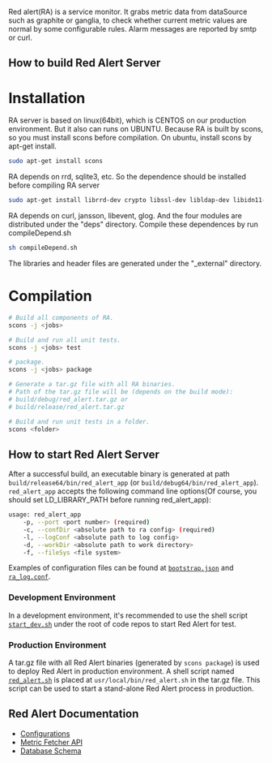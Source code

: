 
Red alert(RA) is a service monitor.  It grabs metric data from dataSource such as graphite or ganglia, to check whether current metric values are normal by some configurable rules. Alarm messages are reported by smtp or curl.

## How to build Red Alert Server ##
# Installation
RA server is based on linux(64bit), which is CENTOS on our production environment. But it also can runs on UBUNTU.
Because RA is built by scons, so you must install scons before compilation. On ubuntu, install scons by apt-get install.

```bash
sudo apt-get install scons
```

RA depends on rrd, sqlite3, etc. So the dependence should be installed before compiling RA server
```bash
sudo apt-get install librrd-dev crypto libssl-dev libldap-dev libidn11-dev libglib2.0-dev libsqlite3-dev
```

RA depends on curl, jansson, libevent, glog. 
And the four modules are distributed under the "deps" directory. Compile these dependences by run compileDepend.sh
```bash
sh compileDepend.sh
```
The libraries and header files are generated under the "_external" directory.

# Compilation
```bash
# Build all components of RA.
scons -j <jobs>

# Build and run all unit tests.
scons -j <jobs> test

# package.
scons -j <jobs> package

# Generate a tar.gz file with all RA binaries.
# Path of the tar.gz file will be (depends on the build mode):
# build/debug/red_alert.tar.gz or
# build/release/red_alert.tar.gz

# Build and run unit tests in a folder.
scons <folder>
```

## How to start Red Alert Server ##

After a successful build, an executable binary is generated at path `build/release64/bin/red_alert_app`
(or `build/debug64/bin/red_alert_app`). `red_alert_app` accepts the following command line options(Of course, you should set LD_LIBRARY_PATH before running red_alert_app):

```bash
usage: red_alert_app
    -p, --port <port number> (required)
    -c, --confDir <absolute path to ra config> (required)
    -l, --logConf <absolute path to log config>
    -d, --workDir <absolute path to work directory>
    -f, --fileSys <file system>
```

Examples of configuration files can be found at [`bootstrap.json`](conf/bootstrap.json) and [`ra_log.conf`](conf/ra_log.conf).

### Development Environment ###

In a development environment, it's recommended to use the shell script [`start_dev.sh`](start_dev.sh) under
the root of code repos to start Red Alert for test.

### Production Environment ###

A tar.gz file with all Red Alert binaries (generated by `scons package`) is used to deploy Red Alert
in production environment. A shell script named [`red_alert.sh`](ra/app/red_alert.sh) is placed at
`usr/local/bin/red_alert.sh` in the tar.gz file. This script can be used to start a stand-alone
Red Alert process in production.

## Red Alert Documentation ##

- [Configurations](docs/ra-config.md)
- [Metric Fetcher API](docs/metric-fetcher.md)
- [Database Schema](docs/database-schema.md)
